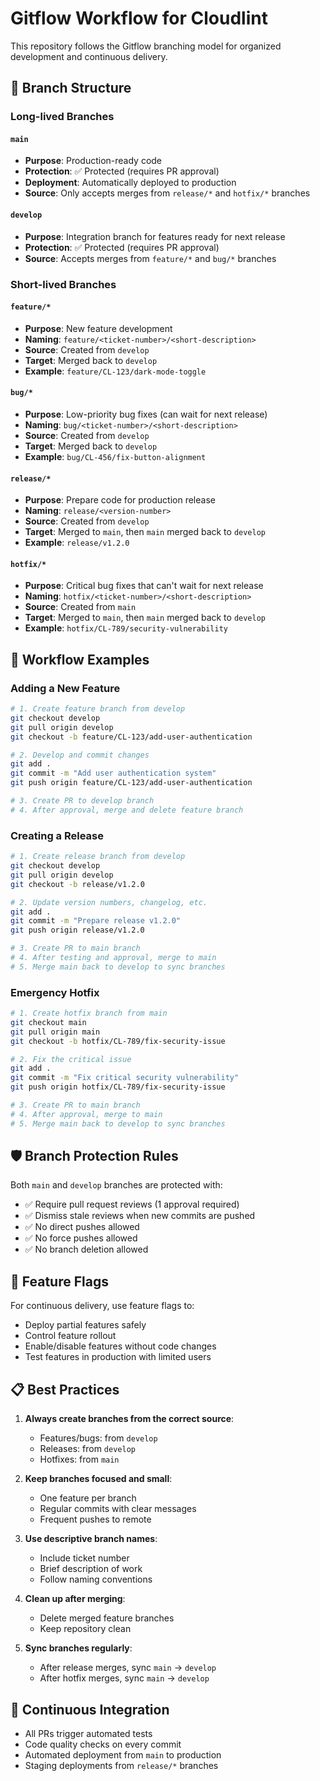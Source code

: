# Gitflow Workflow for Cloudlint

This repository follows the Gitflow branching model for organized development and continuous delivery.

## 🌿 Branch Structure

### Long-lived Branches

#### `main`
- **Purpose**: Production-ready code
- **Protection**: ✅ Protected (requires PR approval)
- **Deployment**: Automatically deployed to production
- **Source**: Only accepts merges from `release/*` and `hotfix/*` branches

#### `develop`
- **Purpose**: Integration branch for features ready for next release
- **Protection**: ✅ Protected (requires PR approval)
- **Source**: Accepts merges from `feature/*` and `bug/*` branches

### Short-lived Branches

#### `feature/*`
- **Purpose**: New feature development
- **Naming**: `feature/<ticket-number>/<short-description>`
- **Source**: Created from `develop`
- **Target**: Merged back to `develop`
- **Example**: `feature/CL-123/dark-mode-toggle`

#### `bug/*`
- **Purpose**: Low-priority bug fixes (can wait for next release)
- **Naming**: `bug/<ticket-number>/<short-description>`
- **Source**: Created from `develop`
- **Target**: Merged back to `develop`
- **Example**: `bug/CL-456/fix-button-alignment`

#### `release/*`
- **Purpose**: Prepare code for production release
- **Naming**: `release/<version-number>`
- **Source**: Created from `develop`
- **Target**: Merged to `main`, then `main` merged back to `develop`
- **Example**: `release/v1.2.0`

#### `hotfix/*`
- **Purpose**: Critical bug fixes that can't wait for next release
- **Naming**: `hotfix/<ticket-number>/<short-description>`
- **Source**: Created from `main`
- **Target**: Merged to `main`, then `main` merged back to `develop`
- **Example**: `hotfix/CL-789/security-vulnerability`

## 🚀 Workflow Examples

### Adding a New Feature
```bash
# 1. Create feature branch from develop
git checkout develop
git pull origin develop
git checkout -b feature/CL-123/add-user-authentication

# 2. Develop and commit changes
git add .
git commit -m "Add user authentication system"
git push origin feature/CL-123/add-user-authentication

# 3. Create PR to develop branch
# 4. After approval, merge and delete feature branch
```

### Creating a Release
```bash
# 1. Create release branch from develop
git checkout develop
git pull origin develop
git checkout -b release/v1.2.0

# 2. Update version numbers, changelog, etc.
git add .
git commit -m "Prepare release v1.2.0"
git push origin release/v1.2.0

# 3. Create PR to main branch
# 4. After testing and approval, merge to main
# 5. Merge main back to develop to sync branches
```

### Emergency Hotfix
```bash
# 1. Create hotfix branch from main
git checkout main
git pull origin main
git checkout -b hotfix/CL-789/fix-security-issue

# 2. Fix the critical issue
git add .
git commit -m "Fix critical security vulnerability"
git push origin hotfix/CL-789/fix-security-issue

# 3. Create PR to main branch
# 4. After approval, merge to main
# 5. Merge main back to develop to sync branches
```

## 🛡️ Branch Protection Rules

Both `main` and `develop` branches are protected with:
- ✅ Require pull request reviews (1 approval required)
- ✅ Dismiss stale reviews when new commits are pushed
- ✅ No direct pushes allowed
- ✅ No force pushes allowed
- ✅ No branch deletion allowed

## 🎯 Feature Flags

For continuous delivery, use feature flags to:
- Deploy partial features safely
- Control feature rollout
- Enable/disable features without code changes
- Test features in production with limited users

## 📋 Best Practices

1. **Always create branches from the correct source**:
   - Features/bugs: from `develop`
   - Releases: from `develop`
   - Hotfixes: from `main`

2. **Keep branches focused and small**:
   - One feature per branch
   - Regular commits with clear messages
   - Frequent pushes to remote

3. **Use descriptive branch names**:
   - Include ticket number
   - Brief description of work
   - Follow naming conventions

4. **Clean up after merging**:
   - Delete merged feature branches
   - Keep repository clean

5. **Sync branches regularly**:
   - After release merges, sync `main` → `develop`
   - After hotfix merges, sync `main` → `develop`

## 🔄 Continuous Integration

- All PRs trigger automated tests
- Code quality checks on every commit
- Automated deployment from `main` to production
- Staging deployments from `release/*` branches